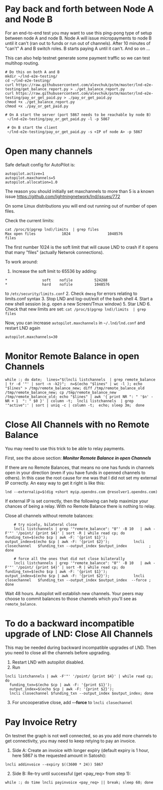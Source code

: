 Pay back and forth between Node A and Node B 
=============================================

For an end-to-end test you may want to use this ping-pong type of setup between node A and node B. Node A will issue micropayments to node B until it can't (ran out to funds or run out of channels). After 10 minutes of "can't" A and B switch roles. B starts paying A until it can't. And so on ...

This can also help testnet generate some payment traffic so we can test multihop routing.

```
# Do this on both A and B
mkdir ~/lnd-e2e-testing/
cd ~/lnd-e2e-testing/
curl https://raw.githubusercontent.com/alevchuk/pstm/master/lnd-e2e-testing/get_balance_report.py > ./get_balance_report.py
curl https://raw.githubusercontent.com/alevchuk/pstm/master/lnd-e2e-testing/pay_or_get_paid.py > ./pay_or_get_paid.py
chmod +x ./get_balance_report.py
chmod +x ./pay_or_get_paid.py

# On A start the server (port 5867 needs to be reachable by node B)
 ~/lnd-e2e-testing/pay_or_get_paid.py -l -p 5867
 
 # On B start the client
 ~/lnd-e2e-testing/pay_or_get_paid.py -s <IP of node A> -p 5867
```

Open many channels
==================

Safe default config for AutoPilot is:

```
autopilot.active=1
autopilot.maxchannels=5
autopilot.allocation=1.0
```

The reason you should initially set maxchannels to more than 5 is a known issue https://github.com/lightningnetwork/lnd/issues/772

On some Linux distributions you will end out running out of number of open files.

Check the current limits:
```
cat /proc/$(pgrep lnd)/limits  | grep files
Max open files            1024                 1048576              files
```
The first number 1024 is the soft limit that will cause LND to crash if it opens that many "files" (actually Netwrok connections).

To work around:

1. Increase the soft limit to 65536 by adding:
```
*                soft    nofile          524288
*                hard    nofile          1048576
```
to `/etc/security/limits.conf`
2. Check `dmesg` for errors relating to limits.conf syntax
3. Stop LND and log-out/exit of the bash shell 
4. Start a new shell session (e.g. open a new Screen/Tmux window)
5. Star LND
6. Check that new limits are set: `cat /proc/$(pgrep lnd)/limits  | grep files`

Now, you can increase `autopilot.maxchannels`  in `~/.lnd/lnd.conf` and restart LND again
```
autopilot.maxchannels=30
```



Monitor Remote Balance in open Channels
=======================================
```
while :; do date;  lines="$(lncli listchannels  | grep remote_balance | tr -d '"' | sort -n -k2)";  n=$(echo "$lines" | wc -l ); echo "$lines" > /tmp/remote_balance_new; diff /tmp/remote_balance_old /tmp/remote_balance_new; cp /tmp/remote_balance_new /tmp/remote_balance_old; echo "$lines" | awk '{ print NR ": " '$n' - NR + 1  ": " $0 }' | column -t;  lncli listchannels  | grep '"active":' | sort | uniq -c | column -t;  echo; sleep 3m;  done
```


Close All Channels with no Remote Balance
=========================================

You may need to use this trick to be able to relay payments.

First, see the above section: ***Monitor Remote Balance in open Channels***

If there are no Remote Balances, that means no one has funds in channels open in your direction (even if you have funds in openned channels to others). In this case the root cause for me was that I did not set my external IP correctly. An easy way to get it right is like this:
```
lnd --externalip=$(dig +short myip.opendns.com @resolver1.opendns.com)
```
 
If external IP is set correctly, then the following can help maximize your chances of being a relay. With no Remote Balance there is nothing to relay.

Close all channels without remote balances:
```
    # try nicely, bilateral close
    lncli listchannels | grep '"remote_balance": "0"' -B 10   | awk -F'"' '/point/ {print $4}' | sort -R | while read cp; do           funding_txn=$(echo $cp | awk -F: '{print $1}');           output_index=$(echo $cp | awk -F: '{print $2}');           lncli closechannel   $funding_txn --output_index $output_index          ;         done

    # force all the ones that did not close bilaterally
    lncli listchannels | grep '"remote_balance": "0"' -B 10   | awk -F'"' '/point/ {print $4}' | sort -R | while read cp; do           funding_txn=$(echo $cp | awk -F: '{print $1}');           output_index=$(echo $cp | awk -F: '{print $2}');           lncli closechannel   $funding_txn --output_index $output_index  --force ;         done
```

Wait 48 hours. Autopilot will establish new channels. Your peers may choose to commit balances to those channels which you'll see as `remote_balance`.


To do a backward incompatible upgrade of LND: Close All Channels
================================================================

This may be needed during backward incompatible upgrades of LND. Then you need to close all the channels before upgrading.

1. Restart LND with autopilot disabled.
2. Run
```
lncli listchannels | awk -F'"' '/point/ {print $4}' | while read cp; do 
  funding_txn=$(echo $cp | awk -F: '{print $1}');
  output_index=$(echo $cp | awk -F: '{print $2}'); 
  lncli closechannel $funding_txn --output_index $output_index; done
```
3. For uncooperative close, add **--force** to  `lncli closechannel` 

Pay Invoice Retry
=================

On testnet the graph is not well connected, so as you add more channels to get connectivity, you may need to keep retying to pay an invoice. 

1. Side A: Create an invoice with longer expiry (default expiry is 1 hour, here 5867 is the requested amount in Satoshi):
```
lncli addinvoice --expiry $((3600 * 24)) 5867
```

2. Side B: Re-try until successful (get <pay_req> from step 1):
```
while :; do time lncli payinvoice <pay_req> || break; sleep 60; done
```

